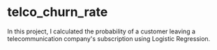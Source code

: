 # telco_churn_rate

In this project, I calculated the probability of a customer leaving a telecommunication company's subscription using Logistic Regression. 
